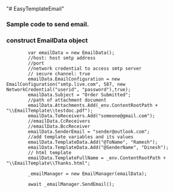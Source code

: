 "# EasyTemplateEmail" 
 

 
 ### Sample code to send email.
 
 ###       construct EmailData object 
            var emailData = new EmailData();
            //host: host smtp address
            //port
            //network credential to access smtp server
            // secure channel: true
            emailData.EmailConfiguration = new EmailConfiguration("smtp.live.com", 587, new NetworkCredential("userid", "password"),true);
            emailData.Subject = "Order Submitted";
            //path of attachment document
            emailData.Attachments.Add(_env.ContentRootPath + "\\EmailTemplate\\testdoc.pdf");
            emailData.ToReceivers.Add("someone@gmail.com");
            //emailData.CcReceivers
            //emailData.BccReceiver
            emailData.SenderEmail = "sender@outlook.com";
            //add template variables and its values
            emailData.TemplateData.Add("@ToName", "Ramesh");
            emailData.TemplateData.Add("@SenderName", "Dinesh");
            // html template
            emailData.TemplateFullName = _env.ContentRootPath + "\\EmailTemplate\\Thanks.html";
            
            _emailManager = new EmailManager(emailData);

            await _emailManager.SendEmail();
 
            
